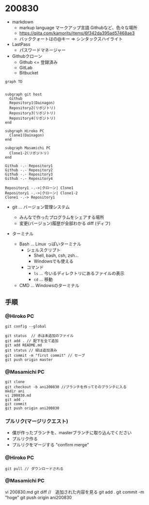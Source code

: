 # 200830

- markdown
  - markup language マークアップ言語 Githubなど、色々な場所
  - https://qiita.com/kamorits/items/6f342da395ad57468ae3
  - バッククォートはの@キー => シンタックスハイライト
- LastPass
  - パスワードマネージャー
- Githubクローン
  - Github <= 登録済み
  - GitLab
  - Bitbucket

```mermaid
graph TD


subgraph git host
  Github
  Repository1(Dainagon)
  Repository2(リポジトリ)
  Repository3(リポジトリ)
  Repository4(リポジトリ)
end

subgraph Hiroko PC
  Clone1(Dainagon)
end

subgraph Masamichi PC
  Clone1-2(リポジトリ)
end

Github -.- Repository1
Github -.- Repository2
Github -.- Repository3
Github -.- Repository4

Repository1 -.->|クローン| Clone1
Repository1 -.->|クローン| Clone1-2
Clone1 -.-> Repository1
```

- git ... バージョン管理システム
  - みんなで作ったプログラムをシェアする場所
  - 変更(バージョン)履歴が全部わかる diff (ディフ)

- ターミナル
  - Bash ... Linux っぽいターミナル
    - シェルスクリプト
      - Shell, bash, csh, zsh...
      - Windowsでも使える
    - コマンド
      - `ls` ... 今いるディレクトリにあるファイルの表示
      - `cd` ... 移動
  - CMD ... Windowsのターミナル


## 手順

### @Hiroko PC

```shell
git config --global 

git status  // 赤は未追加のファイル
git add . // 配下を全て追加
git add README.md
git status // 緑は追加済み
git commit -m "first commit" // セーブ
git push origin master

```

### @Masamichi PC

```shell
git clone
git checkout -b ani200830 //ブランチを作ってそのブランチに入る
mkdir ani
vi 200830.md
git add .
git commit
git push origin ani200830
```

### プルリク(マージリクエスト)

- 僕が作ったブランチを、masterブランチに取り込んでください
- プルリク作る
- プルリクをマージする "confirm merge"

### @Hiroko PC

```shell
git pull // ダウンロードされる
```

### @Masamichi PC

vi 200830.md
git diff //　追加された内容を見る
git add .
git commit -m "hoge"
git push origin ani200830
